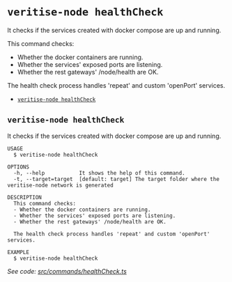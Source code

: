 `veritise-node healthCheck`
===========================

It checks if the services created with docker compose are up and running.

This command checks:
- Whether the docker containers are running.
- Whether the services' exposed ports are listening.
- Whether the rest gateways' /node/health are OK.

The health check process handles 'repeat' and custom 'openPort' services.

* [`veritise-node healthCheck`](#veritise-node-healthcheck)

## `veritise-node healthCheck`

It checks if the services created with docker compose are up and running.

```
USAGE
  $ veritise-node healthCheck

OPTIONS
  -h, --help           It shows the help of this command.
  -t, --target=target  [default: target] The target folder where the veritise-node network is generated

DESCRIPTION
  This command checks:
  - Whether the docker containers are running.
  - Whether the services' exposed ports are listening.
  - Whether the rest gateways' /node/health are OK.

  The health check process handles 'repeat' and custom 'openPort' services.

EXAMPLE
  $ veritise-node healthCheck
```

_See code: [src/commands/healthCheck.ts](https://github.com/veritise/veritise-node/blob/v1.1.9/src/commands/healthCheck.ts)_
